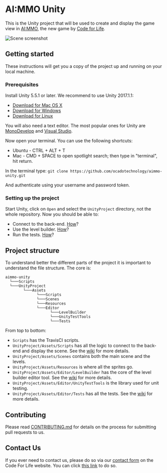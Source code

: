 # AI:MMO Unity

This is the Unity project that will be used to create and display the game view in [AI:MMO](https://github.com/ocadotechnology/aimmo), the new game by [Code for Life](https://www.codeforlife.education/). 

![Scene screenshot](https://media.giphy.com/media/3ohjUUbFwZzeSwIHmw/giphy.gif)

## Getting started

These instructions will get you a copy of the project up and running on your local machine.

### Prerequisites

Install Unity 5.5.1 or later. We recommend to use Unity 2017.1.1:
* [Download for Mac OS X](https://store.unity.com/download/thank-you?thank-you=personal&os=osx&nid=427)
* [Download for Windows](https://store.unity.com/download/thank-you?thank-you=personal&os=win&nid=427)
* [Download for Linux](http://beta.unity3d.com/download/f4fc8fd4067d/public_download.html)

You will also need a text editor. The most popular ones for Unity are [MonoDevelop](http://www.monodevelop.com/) and [Visual Studio](https://www.visualstudio.com/).

Now open your terminal. You can use the following shortcuts:
* Ubuntu - CTRL + ALT + T
* Mac - CMD + SPACE to open spotlight search; then type in "terminal", hit return.

In the terminal type:
`git clone https://github.com/ocadotechnology/aimmo-unity.git`

And authenticate using your username and password token.

### Setting up the project

Start Unity, click on `Open` and select the `UnityProject` directory, not the whole repository. Now you should be able to:
* Connect to the back-end. [How](https://github.com/ocadotechnology/aimmo-unity/wiki/Back-end-connection)?
* Use the level builder. [How](https://github.com/ocadotechnology/aimmo-unity/wiki/Level-builder)?
* Run the tests. [How](https://github.com/ocadotechnology/aimmo-unity/wiki/Tests)?

## Project structure

To understand better the different parts of the project it is important to understand the file structure. The core is:

```
aimmo-unity
  └───Scripts
  └───UnityProject
        └───Assets
              └───Scripts
              └───Scenes
              └───Resources
              └───Editor
                    └───LevelBuilder
                    └───UnityTestTools
                    └───Tests
```

From top to bottom:
* `Scripts` has the TravisCI scripts.
* `UnityProject/Assets/Scripts` has all the logic to connect to the back-end and display the scene. See the [wiki](https://github.com/ocadotechnology/aimmo-unity/wiki/Back-end-connection) for more details.
* `UnityProject/Assets/Scenes` contains both the main scene and the levels.
* `UnityProject/Assets/Resources` is where all the sprites go.
* `UnityProject/Assets/Editor/LevelBuilder` has the core of the level builder editor tool. See the [wiki](https://github.com/ocadotechnology/aimmo-unity/wiki/Level-builder) for more details.
* `UnityProject/Assets/Editor/UnityTestTools` is the library used for unit testing.
* `UnityProject/Assets/Editor/Tests` has all the tests. See the [wiki](https://github.com/ocadotechnology/aimmo-unity/wiki/Tests) for more details.

## Contributing

Please read [CONTRIBUTING.md](https://github.com/ocadotechnology/aimmo-unity/blob/master/CONTRIBUTING.md) for details on the process for submitting pull requests to us.

## Contact Us

If you ever need to contact us, please do so via our [contact form](https://www.codeforlife.education/help/#contact) on the Code For Life website. You can click [this link](https://www.codeforlife.education/help/#contact) to do so. 
